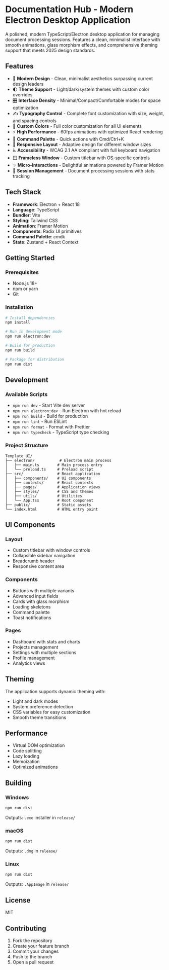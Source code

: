 # Documentation Hub - Modern Electron Desktop Application

A polished, modern TypeScript/Electron desktop application for managing document processing sessions. Features a clean, minimalist interface with smooth animations, glass morphism effects, and comprehensive theming support that meets 2025 design standards.

## Features

- 🎨 **Modern Design** - Clean, minimalist aesthetics surpassing current design leaders
- 🌓 **Theme Support** - Light/dark/system themes with custom color overrides
- 🎛️ **Interface Density** - Minimal/Compact/Comfortable modes for space optimization
- ✍️ **Typography Control** - Complete font customization with size, weight, and spacing controls
- 🎨 **Custom Colors** - Full color customization for all UI elements
- ⚡ **High Performance** - 60fps animations with optimized React rendering
- 🎯 **Command Palette** - Quick actions with Cmd/Ctrl+K
- 📱 **Responsive Layout** - Adaptive design for different window sizes
- ♿ **Accessibility** - WCAG 2.1 AA compliant with full keyboard navigation
- 🪟 **Frameless Window** - Custom titlebar with OS-specific controls
- ✨ **Micro-interactions** - Delightful animations powered by Framer Motion
- 📄 **Session Management** - Document processing sessions with stats tracking

## Tech Stack

- **Framework**: Electron + React 18
- **Language**: TypeScript
- **Bundler**: Vite
- **Styling**: Tailwind CSS
- **Animation**: Framer Motion
- **Components**: Radix UI primitives
- **Command Palette**: cmdk
- **State**: Zustand + React Context

## Getting Started

### Prerequisites

- Node.js 18+
- npm or yarn
- Git

### Installation

```bash
# Install dependencies
npm install

# Run in development mode
npm run electron:dev

# Build for production
npm run build

# Package for distribution
npm run dist
```

## Development

### Available Scripts

- `npm run dev` - Start Vite dev server
- `npm run electron:dev` - Run Electron with hot reload
- `npm run build` - Build for production
- `npm run lint` - Run ESLint
- `npm run format` - Format with Prettier
- `npm run typecheck` - TypeScript type checking

### Project Structure

```text
Template_UI/
├── electron/           # Electron main process
│   ├── main.ts        # Main process entry
│   └── preload.ts     # Preload script
├── src/               # React application
│   ├── components/    # UI components
│   ├── contexts/      # React contexts
│   ├── pages/         # Application views
│   ├── styles/        # CSS and themes
│   ├── utils/         # Utilities
│   └── App.tsx        # Root component
├── public/            # Static assets
└── index.html         # HTML entry point
```

## UI Components

### Layout

- Custom titlebar with window controls
- Collapsible sidebar navigation
- Breadcrumb header
- Responsive content area

### Components

- Buttons with multiple variants
- Advanced input fields
- Cards with glass morphism
- Loading skeletons
- Command palette
- Toast notifications

### Pages

- Dashboard with stats and charts
- Projects management
- Settings with multiple sections
- Profile management
- Analytics views

## Theming

The application supports dynamic theming with:

- Light and dark modes
- System preference detection
- CSS variables for easy customization
- Smooth theme transitions

## Performance

- Virtual DOM optimization
- Code splitting
- Lazy loading
- Memoization
- Optimized animations

## Building

### Windows

```bash
npm run dist
```

Outputs: `.exe` installer in `release/`

### macOS

```bash
npm run dist
```

Outputs: `.dmg` in `release/`

### Linux

```bash
npm run dist
```

Outputs: `.AppImage` in `release/`

## License

MIT

## Contributing

1. Fork the repository
2. Create your feature branch
3. Commit your changes
4. Push to the branch
5. Open a pull request
